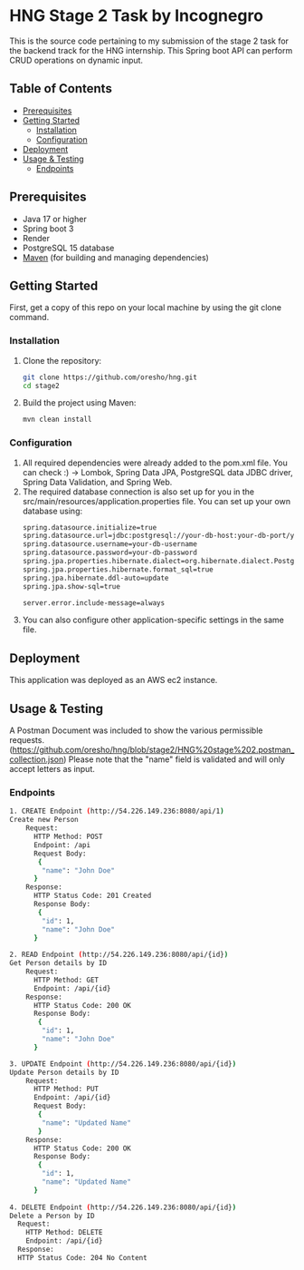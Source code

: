 # HNG Stage 2 Task by Incognegro
This is the source code pertaining to my submission of the stage 2 task for the backend track for the HNG internship. This Spring boot API can perform CRUD operations on dynamic input.

## Table of Contents

- [Prerequisites](#prerequisites)
- [Getting Started](#getting-started)
  - [Installation](#installation)
  - [Configuration](#configuration)
- [Deployment](#deployment)
- [Usage & Testing](#usage--testing)
  - [Endpoints](#endpoints)


## Prerequisites

- Java 17 or higher
- Spring boot 3
- Render
- PostgreSQL 15 database
- [Maven](https://maven.apache.org/) (for building and managing dependencies)

## Getting Started

First, get a copy of this repo on your local machine by using the git clone command.

### Installation

1. Clone the repository:

   ```bash
   git clone https://github.com/oresho/hng.git
   cd stage2

2. Build the project using Maven:
   ```bash
   mvn clean install

### Configuration
1. All required dependencies were already added to the pom.xml file. You can check :) -> Lombok, Spring Data JPA, PostgreSQL data JDBC driver, Spring Data Validation, and Spring Web.
2. The required database connection is also set up for you in the src/main/resources/application.properties file. You can set up your own database using:
    ```bash
    spring.datasource.initialize=true
    spring.datasource.url=jdbc:postgresql://your-db-host:your-db-port/your-db-name
    spring.datasource.username=your-db-username
    spring.datasource.password=your-db-password
    spring.jpa.properties.hibernate.dialect=org.hibernate.dialect.PostgreSQLDialect
    spring.jpa.properties.hibernate.format_sql=true
    spring.jpa.hibernate.ddl-auto=update
    spring.jpa.show-sql=true
    
    server.error.include-message=always

  3. You can also configure other application-specific settings in the same file.

## Deployment
 This application was deployed as an AWS ec2 instance.
    
## Usage & Testing
A Postman Document was included to show the various permissible requests. (https://github.com/oresho/hng/blob/stage2/HNG%20stage%202.postman_collection.json)
Please note that the "name" field is validated and will only accept letters as input.

### Endpoints
```bash
1. CREATE Endpoint (http://54.226.149.236:8080/api/1)
Create new Person
    Request:
      HTTP Method: POST
      Endpoint: /api
      Request Body:
       {
        "name": "John Doe"
      }
    Response:
      HTTP Status Code: 201 Created
      Response Body:
       {
        "id": 1,
        "name": "John Doe"
      }
   
2. READ Endpoint (http://54.226.149.236:8080/api/{id})
Get Person details by ID
    Request:
      HTTP Method: GET
      Endpoint: /api/{id}
    Response:
      HTTP Status Code: 200 OK
      Response Body:
       {
        "id": 1,
        "name": "John Doe"
      }

3. UPDATE Endpoint (http://54.226.149.236:8080/api/{id})
Update Person details by ID
    Request:
      HTTP Method: PUT
      Endpoint: /api/{id}
      Request Body:
       {
        "name": "Updated Name"
       }
    Response:
      HTTP Status Code: 200 OK
      Response Body:
       {
        "id": 1,
        "name": "Updated Name"
      }
   
4. DELETE Endpoint (http://54.226.149.236:8080/api/{id})
Delete a Person by ID
  Request:
    HTTP Method: DELETE
    Endpoint: /api/{id}
  Response:
  HTTP Status Code: 204 No Content




